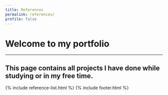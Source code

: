 ```yaml
---
title: References
permalink: references/
profile: false
---
```

# Welcome to my portfolio   
---
## This page contains all projects I have done while studying or in my free time.

{% include reference-list.html %}
{% include footer.html %}
